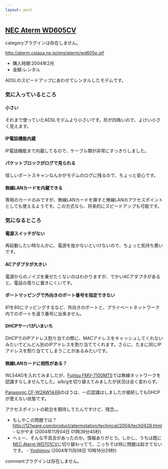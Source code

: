 ```yaml
---
layout: post
---
```

<h2><a href="http://aterm.cplaza.ne.jp/rental/605/">NEC Aterm WD605CV</a></h2>
<p><span class="error">categoryプラグインは存在しません。</span></p>
<p><a href="http://aterm.cplaza.ne.jp/img/aterm/wd605e.gif">http://aterm.cplaza.ne.jp/img/aterm/wd605e.gif</a></p>
<ul>
<li>購入時期:2004年2月</li>
<li>金額:レンタル</li>
</ul>
<p>ADSLのスピードアップにあわせてレンタルしたモデムです。</p>
<h3>気に入っているところ</h3>
<h4>小さい</h4>
<p>それまで使っていたADSLモデムより小さいです。形が四角いので、よけい小さく見えます。</p>
<h4>IP電話機能内蔵</h4>
<p>IP電話機能まで内蔵してるので、ケーブル類が非常にすっきりしました。</p>
<h4>パケットブロックがログで見られる</h4>
<p>怪しいポートスキャンなんかがモデムのログに残るので、ちょっと安心です。</p>
<h4>無線LANカードを内蔵できる</h4>
<p>専用のカードのみですが、無線LANカードを挿すと無線LANのアクセスポイントとしても使えるようです。この方式なら、将来的にスピードアップも可能です。</p>
<h3>気になるところ</h3>
<h4>電源スイッチがない</h4>
<p>再起動したい時なんかに、電源を抜かないといけないので、ちょっと気持ち悪いです。</p>
<h4>ACアダプタが大きい</h4>
<p>電源からのノイズを乗せたくないのはわかりますが、でかいACアダプタがあると、電話の周りに置きにくいです。</p>
<h4>ポートマッピングで外向きのポート番号を指定できない</h4>
<p>81を80にマッピングするなど、外向きのポートと、プライベートネットワーク内でのポートを違う番号に出来ません。</p>
<h4>DHCPサーバがいまいち</h4>
<p>DHCPでのIPアドレス割り当ての際に、MACアドレスをキャッシュしてくれないみたいでどんどん別のIPアドレスを割り当ててくれます。さらに、たまに同じIPアドレスを割り当ててしまうことがあるみたいです。</p>
<h4>無線LANカードに相性がある？</h4>
<p>WL54AGを入れてみましたが、<a href="/?page=Fujitsu+FMV%2D7100MT5" class="wikipage">Fujitsu FMV-7100MT5</a>では無線ネットワークを認識すらしませんでした。a/b/gを切り替えてみましたが状況は全く変わらず。</p>
<p><a href="/?page=Panasonic+CF%2DW2AW1AXR" class="wikipage">Panasonic CF-W2AW1AXR</a>のほうは、一応認識はしましたが接続してもDHCPが使えない状態です。</p>
<p>アクセスポイントの統合を期待してたんですけど、残念。。</p>
<ul>
<li>もしやこの問題では？<a href="http://121ware.com/product/atermstation/technical/2004/tech0428.html">http://121ware.com/product/atermstation/technical/2004/tech0428.html</a> - ながやま (2004年11月04日 01時39分45秒)</li>
<li>へぇー、そんな不具合があったのか。情報ありがとう。しかし、うちは既に<a href="/?page=NEC+Aterm+WD701CV" class="wikipage">NEC Aterm WD701CV</a>に切り替わってて、こっちでは特に問題は起きてないです。 - <a href="/?page=Yoshimov" class="wikipage">Yoshimov</a> (2004年11月08日 10時16分29秒)</li>
</ul>
<p><span class="error">commentプラグインは存在しません。</span> </p>
